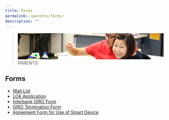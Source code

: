 ```yaml
---
title: Forms
permalink: /parents/forms/
description: ""
---
```

>![](/images/Parents/parent.jpg)
>PARENTS


## Forms
*   [Wait List](https://go.gov.sg/wapswaitlistform)
*   [LOA Application](https://go.gov.sg/loawaterwaypri)
*   [Interbank GIRO Form](/files/Forms/MOE_GIRO_Forms.pdf)
*   [GIRO Termination Form](/files/Forms/GIRO_Termination_Form_revisedSep19.pdf)
*   [Agreement Form for Use of Smart Device](/files/Forms/Agreement%20Form%20for%20Use%20of%20Smart%20Device.pdf)